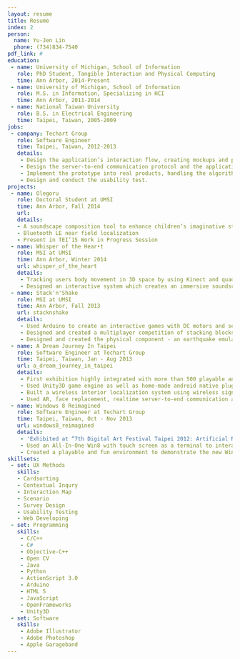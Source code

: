 ```yaml
---
layout: resume
title: Resume
index: 2
person:
  name: Yu-Jen Lin
  phone: (734)834-7540
pdf_link: #
education:
 - name: University of Michigan, School of Information
   role: PhD Student, Tangible Interaction and Physical Computing
   time: Ann Arbor, 2014-Present
 - name: University of Michigan, School of Information 
   role: M.S. in Information, Specializing in HCI 
   time: Ann Arbor, 2011-2014 
 - name: National Taiwan University 
   role: B.S. in Electrical Engineering
   time: Taipei, Taiwan, 2005-2009
jobs:
 - company: Techart Group
   role: Software Engineer
   time: Taipei, Taiwan, 2012-2013
   details:
    - Design the application’s interaction flow, creating mockups and prototypes to communicate design ideas with stakeholders and co-workers.
    - Design the server-to-end communication protocol and the application architecture.
    - Implement the prototype into real products, handling the algorithm and programming part.
    - Design and conduct the usability test.
projects:
 - name: Olegoru
   role: Doctoral Student at UMSI
   time: Ann Arbor, Fall 2014
   url:
   details:
   - A soundscape composition tool to enhance children’s imaginative storytelling with tangible objects
   - Bluetooth LE near field localization
   - Present in TEI’15 Work in Progress Session 
 - name: Whisper of the Hear•t
   role: MSI at UMSI
   time: Ann Arbor, Winter 2014
   url: whisper_of_the_heart 
   details:
    - Tracking users body movement in 3D space by using Kinect and quadraphonic speakers.
    - Designed an interactive system which creates an immersive soundscape and tangible environment for visual-impaired people to explore a traditional 2D painting.
 - name: Stack'n'Shake
   role: MSI at UMSI
   time: Ann Arbor, Fall 2013
   url: stacknshake
   details:
    - Used Arduino to create an interactive games with DC motors and several sensors.
    - Designed and created a multiplayer competition of stacking blocks in whole new experience.
    - Designed and created the physical component - an earthquake emulator for wood blocks.
 - name: A Dream Journey In Taipei
   role: Software Engineer at Techart Group
   time: Taipei, Taiwan, Jan - Aug 2013
   url: a_dream_journey_in_taipei
   details:
    - First exhibition highly integrated with more than 500 playable android smartphones (Open from Aug 2013 to Sep 2014).
    - Used Unity3D game engine as well as home-made android native plugins.
    - Built a wireless interior localization system using wireless signal only.
    - Used AR, face replacement, realtime server-to-end communication and synchronization, and NFC technique.
 - name: Windows 8 Reimagined
   role: Software Engineer at Techart Group
   time: Taipei, Taiwan, Oct - Nov 2013
   url: windows8_reimagined
   details:
    - 'Exhibited at “7th Digital Art Festival Taipei 2012: Artificial Nature”'
    - Used an All-In-One Win8 with touch screen as a terminal to interact with the virtual world in the exhibition room.
    - Created a playable and fun environment to demonstrate the new Win8 UI and features to visitors.
skillsets:
 - set: UX Methods
   skills: 
   - Cardsorting
   - Contextual Inqury
   - Interaction Map
   - Scenario
   - Survey Design
   - Usability Testing
   - Web Developing
 - set: Programming
   skills:
    - C/C++
    - C#
    - Objective-C++
    - Open CV
    - Java
    - Python
    - ActionScript 3.0
    - Arduino
    - HTML 5
    - JavaScript
    - OpenFrameworks
    - Unity3D
 - set: Software
   skills:
    - Adobe Illustrator
    - Adobe Photoshop
    - Apple Garageband
---
```



